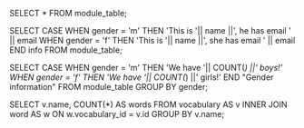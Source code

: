 SELECT * FROM module_table;


SELECT
CASE
WHEN gender = 'm' THEN 'This is '|| name ||', he has email  ' || email
WHEN gender = 'f' THEN 'This is '|| name ||', she has email ' || email
END info
FROM module_table;

SELECT
CASE
WHEN gender = 'm' THEN 'We have '|| COUNT(*) ||' boys!'
WHEN gender = 'f' THEN 'We have '|| COUNT(*) ||' girls!'
END "Gender information"
FROM module_table 
GROUP BY gender;


SELECT v.name, COUNT(*) AS words
FROM vocabulary AS v
INNER JOIN word AS w
ON w.vocabulary_id = v.id
GROUP BY v.name;
